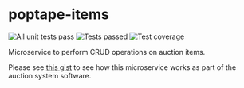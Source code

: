 # poptape-items
![All unit tests pass](https://github.com/cliveyg/poptape-items/actions/workflows/unit-test.yml/badge.svg) ![Tests passed](https://img.shields.io/endpoint?url=https://gist.githubusercontent.com/cliveyg/1c36226cfbdf2ae7928d01649ab54fc3/raw/42377c0f349675aed1675d066c87698081785b04/poptape-items-junit-tests.json&label=Tests) ![Test coverage](https://img.shields.io/endpoint?url=https://gist.githubusercontent.com/cliveyg/1c36226cfbdf2ae7928d01649ab54fc3/raw/42377c0f349675aed1675d066c87698081785b04/poptape-items-cobertura-coverage.json&label=Test%20Coverage)

Microservice to perform CRUD operations on auction items.

Please see [this gist](https://gist.github.com/cliveyg/cf77c295e18156ba74cda46949231d69) to see how this microservice works as part of the auction system software.
